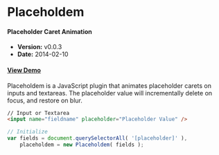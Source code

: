 # Placeholdem

#### Placeholder Caret Animation

- **Version:** v0.0.3
- **Date:** 2014-02-10

#### [View Demo](http://placeholdem.jackrugile.com)

Placeholdem is a JavaScript plugin that animates placeholder carets on inputs and textareas. The placeholder value will incrementally delete on focus, and restore on blur.

```html
// Input or Textarea
<input name="fieldname" placeholder="Placeholder Value" />
```

```js
// Initialize
var fields = document.querySelectorAll( '[placeholder]' ),
    placeholdem = new Placeholdem( fields );
```